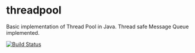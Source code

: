 # threadpool
Basic implementation of Thread Pool in Java.
Thread safe Message Queue implemented.

[![Build Status](https://travis-ci.org/micha-sky/threadpool.svg?branch=master)](https://travis-ci.org/micha-sky/threadpool)
